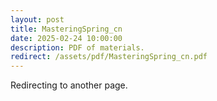 ```yaml
---
layout: post
title: MasteringSpring_cn
date: 2025-02-24 10:00:00
description: PDF of materials.
redirect: /assets/pdf/MasteringSpring_cn.pdf
---
```


Redirecting to another page.
